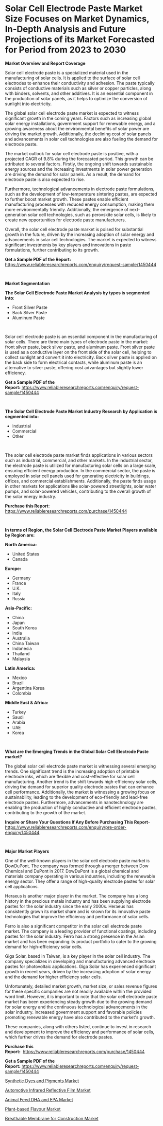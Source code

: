 <p><h1>Solar Cell Electrode Paste Market Size Focuses on Market Dynamics, In-Depth Analysis and Future Projections of its Market Forecasted for Period from 2023 to 2030</h1></p><p><strong>Market Overview and Report Coverage</strong></p>
<p><p>Solar cell electrode paste is a specialized material used in the manufacturing of solar cells. It is applied to the surface of solar cell electrodes to enhance their conductivity and adhesion. The paste typically consists of conductive materials such as silver or copper particles, along with binders, solvents, and other additives. It is an essential component in the production of solar panels, as it helps to optimize the conversion of sunlight into electricity.</p><p>The global solar cell electrode paste market is expected to witness significant growth in the coming years. Factors such as increasing global solar energy installations, government support for renewable energy, and a growing awareness about the environmental benefits of solar power are driving the market growth. Additionally, the declining cost of solar panels and advancements in solar cell technologies are also fueling the demand for electrode paste.</p><p>The market outlook for solar cell electrode paste is positive, with a projected CAGR of 9.8% during the forecasted period. This growth can be attributed to several factors. Firstly, the ongoing shift towards sustainable energy sources and the increasing investments in solar power generation are driving the demand for solar panels. As a result, the demand for electrode paste is also expected to rise.</p><p>Furthermore, technological advancements in electrode paste formulations, such as the development of low-temperature sintering pastes, are expected to further boost market growth. These pastes enable efficient manufacturing processes with reduced energy consumption, making them more environmentally friendly. Additionally, the emergence of next-generation solar cell technologies, such as perovskite solar cells, is likely to create new opportunities for electrode paste manufacturers.</p><p>Overall, the solar cell electrode paste market is poised for substantial growth in the future, driven by the increasing adoption of solar energy and advancements in solar cell technologies. The market is expected to witness significant investments by key players and innovations in paste formulations, further contributing to its growth.</p></p>
<p><strong>Get a Sample PDF of the Report:</strong> <a href="https://www.reliableresearchreports.com/enquiry/request-sample/1450444">https://www.reliableresearchreports.com/enquiry/request-sample/1450444</a></p>
<p>&nbsp;</p>
<p><strong>Market Segmentation</strong></p>
<p><strong>The Solar Cell Electrode Paste Market Analysis by types is segmented into:</strong></p>
<p><ul><li>Front Silver Paste</li><li>Back Silver Paste</li><li>Aluminum Paste</li></ul></p>
<p>&nbsp;</p>
<p><p>Solar cell electrode paste is an essential component in the manufacturing of solar cells. There are three main types of electrode paste in the market: front silver paste, back silver paste, and aluminum paste. Front silver paste is used as a conductive layer on the front side of the solar cell, helping to collect sunlight and convert it into electricity. Back silver paste is applied on the back side to form electrical contacts, while aluminum paste is an alternative to silver paste, offering cost advantages but slightly lower efficiency.</p></p>
<p><strong>Get a Sample PDF of the Report:</strong>&nbsp;<a href="https://www.reliableresearchreports.com/enquiry/request-sample/1450444">https://www.reliableresearchreports.com/enquiry/request-sample/1450444</a></p>
<p>&nbsp;</p>
<p><strong>The Solar Cell Electrode Paste Market Industry Research by Application is segmented into:</strong></p>
<p><ul><li>Industrial</li><li>Commercial</li><li>Other</li></ul></p>
<p>&nbsp;</p>
<p><p>The solar cell electrode paste market finds applications in various sectors such as industrial, commercial, and other markets. In the industrial sector, the electrode paste is utilized for manufacturing solar cells on a large scale, ensuring efficient energy production. In the commercial sector, the paste is employed in solar cell panels used for generating electricity in buildings, offices, and commercial establishments. Additionally, the paste finds usage in other markets for applications like solar-powered streetlights, solar water pumps, and solar-powered vehicles, contributing to the overall growth of the solar energy industry.</p></p>
<p><strong>Purchase this Report:</strong>&nbsp; <a href="https://www.reliableresearchreports.com/purchase/1450444">https://www.reliableresearchreports.com/purchase/1450444</a></p>
<p>&nbsp;</p>
<p><strong>In terms of Region, the Solar Cell Electrode Paste Market Players available by Region are:</strong></p>
<p>
    <p> <strong> North America: </strong>
        <ul>
            <li>United States</li>
            <li>Canada</li>
        </ul>
        </p> 
    <p> <strong> Europe: </strong>
        <ul>
            <li>Germany</li>
            <li>France</li>
            <li>U.K.</li>
            <li>Italy</li>
            <li>Russia</li>
        </ul>
        </p> 
    <p> <strong> Asia-Pacific: </strong>
        <ul>
            <li>China</li>
            <li>Japan</li>
            <li>South Korea</li>
            <li>India</li>
            <li>Australia</li>
            <li>China Taiwan</li>
            <li>Indonesia</li>
            <li>Thailand</li>
            <li>Malaysia</li>
        </ul>
        </p> 
    <p> <strong> Latin America: </strong>
        <ul>
            <li>Mexico</li>
            <li>Brazil</li>
            <li>Argentina Korea</li>
            <li>Colombia</li>
        </ul>
        </p> 
    <p> <strong> Middle East & Africa: </strong>
        <ul>
            <li>Turkey</li>
            <li>Saudi</li>
            <li>Arabia</li>
            <li>UAE</li>
            <li>Korea</li>
        </ul>
    </p>
    </p>
<p>&nbsp;</p>
<p><strong>What are the Emerging Trends in the Global Solar Cell Electrode Paste market?</strong></p>
<p><p>The global solar cell electrode paste market is witnessing several emerging trends. One significant trend is the increasing adoption of printable electrode inks, which are flexible and cost-effective for solar cell manufacturing. Another trend is the shift towards high-efficiency solar cells, driving the demand for superior quality electrode pastes that can enhance cell performance. Additionally, the market is witnessing a growing focus on sustainability, leading to the development of eco-friendly and lead-free electrode pastes. Furthermore, advancements in nanotechnology are enabling the production of highly conductive and efficient electrode pastes, contributing to the growth of the market.</p></p>
<p><strong>Inquire or Share Your Questions If Any Before Purchasing This Report</strong>- <a href="https://www.reliableresearchreports.com/enquiry/pre-order-enquiry/1450444">https://www.reliableresearchreports.com/enquiry/pre-order-enquiry/1450444</a></p>
<p>&nbsp;</p>
<p><strong>Major Market Players</strong></p>
<p><p>One of the well-known players in the solar cell electrode paste market is DowDuPont. The company was formed through a merger between Dow Chemical and DuPont in 2017. DowDuPont is a global chemical and materials company operating in various industries, including the renewable energy sector. They offer a range of high-quality electrode pastes for solar cell applications.</p><p>Heraeus is another major player in the market. The company has a long history in the precious metals industry and has been supplying electrode pastes for the solar industry since the early 2000s. Heraeus has consistently grown its market share and is known for its innovative paste technologies that improve the efficiency and performance of solar cells.</p><p>Ferro is also a significant competitor in the solar cell electrode paste market. The company is a leading provider of functional coatings, including pastes for the solar industry. Ferro has a strong presence in the Asian market and has been expanding its product portfolio to cater to the growing demand for high-efficiency solar cells.</p><p>Giga Solar, based in Taiwan, is a key player in the solar cell industry. The company specializes in developing and manufacturing advanced electrode pastes for photovoltaic applications. Giga Solar has experienced significant growth in recent years, driven by the increasing adoption of solar energy and the demand for higher efficiency solar cells.</p><p>Unfortunately, detailed market growth, market size, or sales revenue figures for these specific companies are not readily available within the provided word limit. However, it is important to note that the solar cell electrode paste market has been experiencing steady growth due to the growing demand for solar energy and the continuous technological advancements in the solar industry. Increased government support and favorable policies promoting renewable energy have also contributed to the market's growth.</p><p>These companies, along with others listed, continue to invest in research and development to improve the efficiency and performance of solar cells, which further drives the demand for electrode pastes.</p></p>
<p><strong>Purchase this Report:</strong>&nbsp;&nbsp;<a href="https://www.reliableresearchreports.com/purchase/1450444">https://www.reliableresearchreports.com/purchase/1450444</a></p>
<p></p>
<p><strong>Get a Sample PDF of the Report:</strong>&nbsp;<a href="https://www.reliableresearchreports.com/enquiry/request-sample/1450444">https://www.reliableresearchreports.com/enquiry/request-sample/1450444</a></p>
<p><p><a href="https://github.com/gaydyna/Market-Research-Report-List-1/blob/main/synthetic-dyes-and-pigments-market.md">Synthetic Dyes and Pigments Market</a></p><p><a href="https://github.com/tamvrosiya/Market-Research-Report-List-1/blob/main/automotive-infrared-reflective-film-market.md">Automotive Infrared Reflective Film Market</a></p><p><a href="https://github.com/aasishrp01/Market-Research-Report-List-1/blob/main/animal-feed-dha-and-epa-market.md">Animal Feed DHA and EPA Market</a></p><p><a href="https://github.com/dringals/Market-Research-Report-List-1/blob/main/plant-based-flavour-market.md">Plant-based Flavour Market</a></p><p><a href="https://github.com/Paul14Anderson63/Market-Research-Report-List-1/blob/main/breathable-membrane-for-construction-market.md">Breathable Membrane for Construction Market</a></p></p>